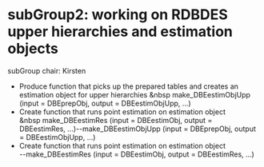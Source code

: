 # subGroup2: working on RDBDES upper hierarchies and estimation objects

subGroup chair: Kirsten


- Produce function that picks up the prepared tables and creates an estimation object for upper hierarchies
&nbsp make_DBEestimObjUpp (input = DBEprepObj, output = DBEestimObjUpp, ...)
- Create function that runs point estimation on estimation object 	
&nbsp make_DBEestimRes (input = DBEestimObj, output = DBEestimRes, ...)--make_DBEestimObjUpp (input = DBEprepObj, output = DBEestimObjUpp, ...)
- Create function that runs point estimation on estimation object 	
--make_DBEestimRes (input = DBEestimObj, output = DBEestimRes, ...)



